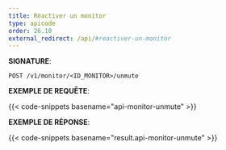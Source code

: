 ```yaml
---
title: Réactiver un monitor
type: apicode
order: 26.10
external_redirect: /api/#reactiver-un-monitor
---
```


**SIGNATURE**:

`POST /v1/monitor/<ID_MONITOR>/unmute`

**EXEMPLE DE REQUÊTE**:

{{< code-snippets basename="api-monitor-unmute" >}}

**EXEMPLE DE RÉPONSE**:

{{< code-snippets basename="result.api-monitor-unmute" >}}
